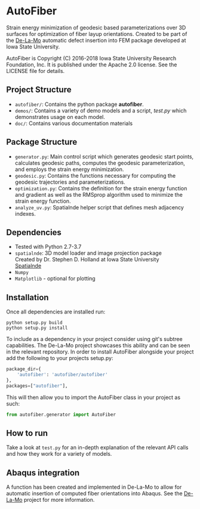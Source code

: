 # AutoFiber
Strain energy minimization of geodesic based parameterizations over 3D
surfaces for optimization of fiber layup orientations. Created to be part
of the [De-La-Mo](http://thermal.cnde.iastate.edu/de-la-mo.xhtml)
automatic defect insertion into FEM package developed at Iowa
State University.

AutoFiber is Copyright (C) 2016-2018 Iowa State University
Research Foundation, Inc. It is published under the
Apache 2.0 license. See the LICENSE file for details.

## Project Structure
* `autofiber/`: Contains the python package __autofiber__.
* `demos/`: Contains a variety of demo models and a script, *test.py*
which demonstrates usage on each model.
* `doc/`: Contains various documentation materials

## Package Structure
* `generator.py`: Main control script which generates geodesic start points, calculates geodesic paths, computes the
geodesic parameterization, and employs the strain energy minimization.
* `geodesic.py`: Contains the functions necessary for computing the geodesic trajectories and parameterizations.
* `optimization.py`: Contains the definition for the strain energy function and gradient as well as the RMSprop
algorithm used to minimize the strain energy function.
* `analyze_uv.py`: Spatialnde helper script that defines mesh adjacency indexes.

## Dependencies
* Tested with Python 2.7-3.7
* `spatialnde`: 3D model loader and image projection package \
Created by Dr. Stephen D. Holland at Iowa State University \
[Spatialnde](http://thermal.cnde.iastate.edu/spatialnde)
* `Numpy`
* `Matplotlib` - optional for plotting

## Installation
Once all dependencies are installed run:
```
python setup.py build
python setup.py install
```

To include as a dependency in your project consider using git's subtree capabilities. The De-La-Mo project showcases
this ability and can be seen in the relevant repository. In order to install AutoFiber alongside your project add the
following to your projects setup.py:
```python
package_dir={
    'autofiber': 'autofiber/autofiber'
},
packages=["autofiber"],
```

This will then allow you to import the AutoFiber class in your project as such:
```python
from autofiber.generator import AutoFiber
```

## How to run
Take a look at `test.py` for an in-depth explanation of the relevant
API calls and how they work for a variety of models.

## Abaqus integration
A function has been created and implemented in De-La-Mo to allow for
automatic insertion of computed fiber orientations into Abaqus. See the
[De-La-Mo](http://thermal.cnde.iastate.edu/de-la-mo.xhtml) project for
more information.

